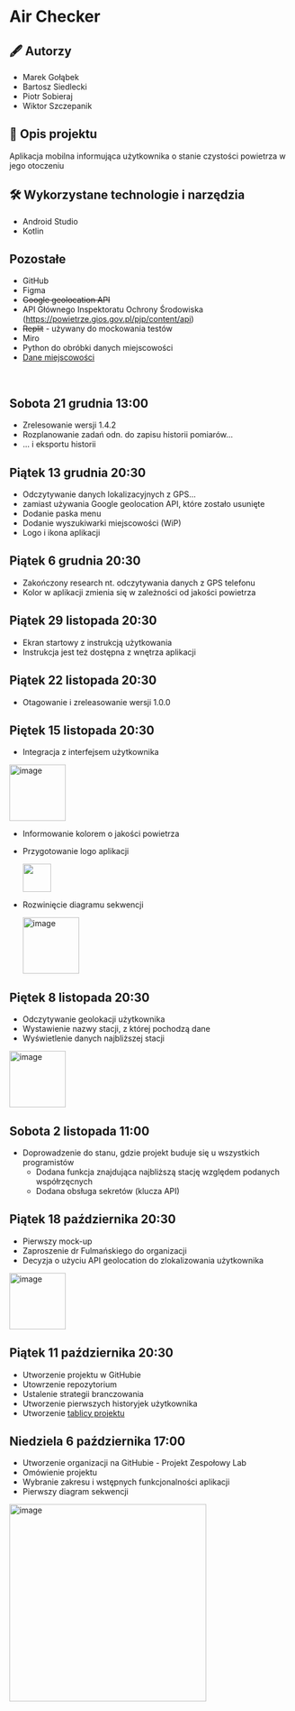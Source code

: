 # Air Checker

## 🖋️ Autorzy
- Marek Gołąbek
- Bartosz Siedlecki
- Piotr Sobieraj
- Wiktor Szczepanik

## 📖 Opis projektu
Aplikacja mobilna informująca użytkownika o stanie czystości powietrza w jego otoczeniu

 ## 🛠️ Wykorzystane technologie i narzędzia
- Android Studio
- Kotlin

## Pozostałe
- GitHub
- Figma
- ~~Google geolocation API~~
- API Głównego Inspektoratu Ochrony Środowiska (https://powietrze.gios.gov.pl/pjp/content/api)
- ~~Replit~~ - używany do mockowania testów
- Miro
- Python do obróbki danych miejscowości
- [Dane miejscowości](https://github.com/jjbartek/polskie-miejscowosci?tab=CC0-1.0-1-ov-file)


<br>

## Sobota 21 grudnia 13:00
- Zrelesowanie wersji 1.4.2
- Rozplanowanie zadań odn. do zapisu historii pomiarów...
- ... i eksportu historii

## Piątek 13 grudnia 20:30
- Odczytywanie danych lokalizacyjnych z GPS...
- zamiast używania Google geolocation API, które zostało usunięte
- Dodanie paska menu
- Dodanie wyszukiwarki miejscowości (WiP)
- Logo i ikona aplikacji

## Piątek 6 grudnia 20:30
- Zakończony research nt. odczytywania danych z GPS telefonu
- Kolor w aplikacji zmienia się w zależności od jakości powietrza

## Piątek 29 listopada 20:30
- Ekran startowy z instrukcją użytkowania
- Instrukcja jest też dostępna z wnętrza aplikacji


## Piątek 22 listopada 20:30
- Otagowanie i zreleasowanie wersji 1.0.0

## Piętek 15 listopada 20:30
- Integracja z interfejsem użytkownika
  
<img width="100" alt="image" src="https://github.com/user-attachments/assets/32861865-db41-499d-83bc-2507cefb4812">

- Informowanie kolorem o jakości powietrza
- Przygotowanie logo aplikacji
  
  <img width="50" src="https://github.com/user-attachments/assets/5c42005f-cfe8-4e36-8135-183f7c863d3f">

- Rozwinięcie diagramu sekwencji

  <img width="100" alt="image" src="https://github.com/user-attachments/assets/a1ecbf5b-c688-4a67-85e0-3c0ad408ba7d">




## Piętek 8 listopada 20:30
- Odczytywanie geolokacji użytkownika
- Wystawienie nazwy stacji, z której pochodzą dane
- Wyświetlenie danych najbliższej stacji
<img width="100" alt="image" src="https://github.com/user-attachments/assets/4d240427-26b8-474d-a3b1-82b76d427b1f">




## Sobota 2 listopada 11:00
- Doprowadzenie do stanu, gdzie projekt buduje się u wszystkich programistów
  - Dodana funkcja znajdująca najbliższą stację względem podanych współrzęcnych
  - Dodana obsługa sekretów (klucza API) 

## Piątek 18 października 20:30
- Pierwszy mock-up
- Zaproszenie dr Fulmańskiego do organizacji
- Decyzja o użyciu API geolocation do zlokalizowania użytkownika
<img width="100" alt="image" src="https://github.com/user-attachments/assets/6987de72-d354-4046-a26a-22cd4db28a20">


## Piątek 11 października 20:30
- Utworzenie projektu w GitHubie
- Utowrzenie repozytorium
- Ustalenie strategii branczowania
- Utworzenie pierwszych historyjek użytkownika
- Utworzenie [tablicy projektu](https://miro.com/app/board/uXjVLWJwX2Y=/)

## Niedziela 6 października 17:00
- Utworzenie organizacji na GitHubie - Projekt Zespołowy Lab
- Omówienie projektu 
- Wybranie zakresu i wstępnych funkcjonalności aplikacji
- Pierwszy diagram sekwencji
<img width="350" alt="image" src="https://github.com/user-attachments/assets/38f30f50-826e-4a29-9ffc-dd05b0247c50">
